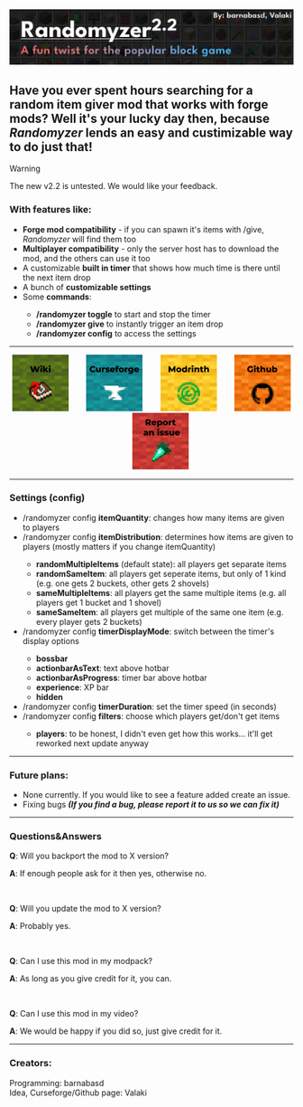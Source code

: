 <img src="https://raw.githubusercontent.com/barnabasd/Randomyzer/master/images/header.jpg">
<h2>Have you ever spent hours searching for a random item giver mod that works with forge mods? Well it's your lucky day then, because <i>Randomyzer</i> lends an easy and custimizable way to do just that!</h2>

> [!WARNING]
> The new v2.2 is untested. We would like your feedback.
<h3>With features like:</h3>
<ul>
    <li><b>Forge mod compatibility</b> - if you can spawn it's items with /give,  	<i>Randomyzer</i> will find them too</li>
    <li><b>Multiplayer compatibility</b> - only the server host has to download the mod, and the others can use it too</li>
    <li>A customizable <b>built in timer</b> that shows how much time is there until the next item drop</li>
    <li>A bunch of <b>customizable settings</b></li>
    <li>Some <b>commands</b>:</li>
<ul>
    <li><b>/randomyzer toggle</b> to start and stop the timer</li>
    <li><b>/randomyzer give</b> to instantly trigger an item drop</li>
    <li><b>/randomyzer config</b> to access the settings</li>
</ul>
</ul>
<hr>
<p align="center">
    <a href="https://github.com/barnabasd/Randomyzer/wiki"><img src="https://raw.githubusercontent.com/barnabasd/Randomyzer/master/images/card_wiki.png" alt="Card 1" width="100" height="100" /></a>&nbsp;&nbsp;&nbsp;&nbsp;&nbsp;&nbsp;&nbsp;
    <a href="https://www.curseforge.com/minecraft/mc-mods/randomyzermod"><img src="https://raw.githubusercontent.com/barnabasd/Randomyzer/master/images/card_cf.png" alt="Card 2" width="100" height="100" /></a>&nbsp;&nbsp;&nbsp;&nbsp;&nbsp;&nbsp;&nbsp;
    <a href="https://modrinth.com/mod/randomyzermod"><img src="https://raw.githubusercontent.com/barnabasd/Randomyzer/master/images/card_modrinth.png" alt="Card 3" width="100" height="100" /></a>&nbsp;&nbsp;&nbsp;&nbsp;&nbsp;&nbsp;&nbsp;
    <a href="https://github.com/barnabasd/Randomyzer"><img src="https://raw.githubusercontent.com/barnabasd/Randomyzer/master/images/card_gh.png" alt="Card 4" width="100" height="100" /></a>&nbsp;&nbsp;&nbsp;&nbsp;&nbsp;&nbsp;&nbsp;
    <a href="https://github.com/barnabasd/Randomyzer/issues/new"><img src="https://raw.githubusercontent.com/barnabasd/Randomyzer/master/images/card_bug.png" alt="Card 5" width="100" height="100" /></a>
</p>
<hr>
<h3>Settings (config)</h3>
<ul>
    <li>/randomyzer config <b>itemQuantity</b>: changes how many items  are given to players</li>
    <li>/randomyzer config <b>itemDistribution</b>: determines how items are given to players (mostly matters if you change itemQuantity)</li>
    <ul>
        <li><b>randomMultipleItems</b> (default state): all players get separate items</li>
        <li><b>randomSameItem</b>: all players get seperate items, but only of 1 kind (e.g. one gets 2 buckets, other gets 2 shovels)</li>
        <li><b>sameMultipleItems</b>: all players get the same multiple items (e.g. all players get 1 bucket and 1 shovel)</li>
        <li><b>sameSameItem</b>: all players get multiple of the same one item (e.g. every player gets 2 buckets)</li>
    </ul>
    <li>/randomyzer config <b>timerDisplayMode</b>: switch between the timer's display options</li>
    <ul>
        <li><b>bossbar</b></li>
        <li><b>actionbarAsText</b>: text above hotbar</li>
        <li><b>actionbarAsProgress</b>: timer bar above hotbar</li>
        <li><b>experience</b>: XP bar</li>
        <li><b>hidden</b></li>
    </ul>
    <li>/randomyzer config <b>timerDuration</b>: set the timer speed (in seconds)</li>
    <li>/randomyzer config <b>filters</b>: choose which players get/don't get items</li>
    <ul>
        <li><b>players</b>: to be honest, I didn't even get how this works... it'll get reworked next update anyway</li>
    </ul>
</ul>
<hr>
<h3>Future plans:</h3>
<ul>
    <li>None currently. If you would like to see a feature added create an issue.</li>
    <li>Fixing bugs <b><i>(If you find a bug, please report it to us so we can fix it)</b></i></li>
</ul>
<hr>
<h3>Questions&Answers</h3>
<p><b>Q</b>: Will you backport the mod to X version?</p>
<p><b>A</b>: If enough people ask for it then yes, otherwise no.</p>
<br>
<p><b>Q</b>: Will you update the mod to X version?</p>
<p><b>A</b>: Probably yes.</p>
<br>
<p><b>Q</b>: Can I use this mod in my modpack?</p>
<p><b>A</b>: As long as you give credit for it, you can.</p>
<br>
<p><b>Q</b>: Can I use this mod in my video?</p>
<p><b>A</b>: We would be happy if you did so, just give credit for it.</p>
</ul>
<hr>
<h3>Creators:</h3>
Programming: barnabasd
<br>
Idea, Curseforge/Github page: Valaki
